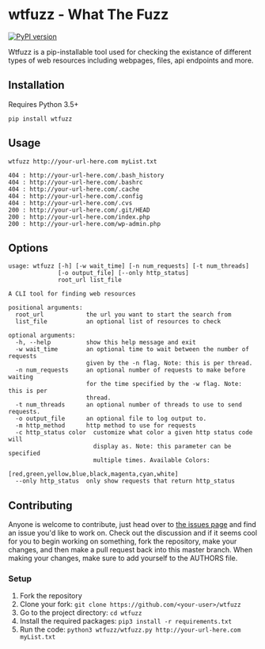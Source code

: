 # wtfuzz - What The Fuzz 
[![PyPI version](https://badge.fury.io/py/wtfuzz.svg)](https://badge.fury.io/py/wtfuzz)

Wtfuzz is a pip-installable tool used for checking the existance of different types of web resources including webpages, files, api endpoints and more.

## Installation
Requires Python 3.5+
```
pip install wtfuzz
```

## Usage
```
wtfuzz http://your-url-here.com myList.txt

404 : http://your-url-here.com/.bash_history
404 : http://your-url-here.com/.bashrc
404 : http://your-url-here.com/.cache
404 : http://your-url-here.com/.config
404 : http://your-url-here.com/.cvs
200 : http://your-url-here.com/.git/HEAD
200 : http://your-url-here.com/index.php
200 : http://your-url-here.com/wp-admin.php
```

## Options
```
usage: wtfuzz [-h] [-w wait_time] [-n num_requests] [-t num_threads]
              [-o output_file] [--only http_status]
              root_url list_file

A CLI tool for finding web resources

positional arguments:
  root_url            the url you want to start the search from
  list_file           an optional list of resources to check

optional arguments:
  -h, --help          show this help message and exit
  -w wait_time        an optional time to wait between the number of requests
                      given by the -n flag. Note: this is per thread.
  -n num_requests     an optional number of requests to make before waiting
                      for the time specified by the -w flag. Note: this is per
                      thread.
  -t num_threads      an optional number of threads to use to send requests.
  -o output_file      an optional file to log output to.
  -m http_method      http method to use for requests
  -c http_status color  customize what color a given http status code will
                        display as. Note: this parameter can be specified
                        multiple times. Available Colors:
                        [red,green,yellow,blue,black,magenta,cyan,white]
  --only http_status  only show requests that return http_status
```

## Contributing

Anyone is welcome to contribute, just head over to [the issues page](https://github.com/mattjegan/wtfuzz/issues) and find an issue you'd like to work on. Check out the discussion and if it seems cool for you to begin working on something, fork the repository, make your changes, and then make a pull request back into this master branch. When making your changes, make sure to add yourself to the AUTHORS file.

### Setup

1. Fork the repository
2. Clone your fork: `git clone https://github.com/<your-user>/wtfuzz`
3. Go to the project directory: `cd wtfuzz`
4. Install the required packages: `pip3 install -r requirements.txt`
5. Run the code: `python3 wtfuzz/wtfuzz.py http://your-url-here.com myList.txt`
